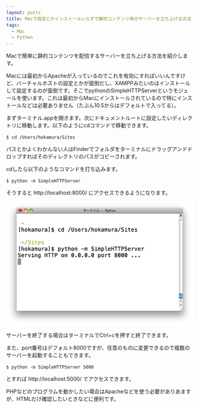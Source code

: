 ```yaml
---
layout: posts
title: Macで設定とかインストールいらずで静的コンテンツ用のサーバーを立ち上げる方法
tags: 
  - Mac
  - Python
---
```


Macで簡単に静的コンテンツを配信するサーバーを立ち上げる方法を紹介します。

Macには最初からApacheが入っているのでこれを有効にすればいいんですけど、バーチャルホストの設定とかが面倒だし、XAMPPみたいのはインストールして設定するのが面倒です。そこでpythonのSimpleHTTPServerというモジュールを使います。これは最初からMacにインストールされているので特にインストールなどは必要ありません（たぶん10.5からはデフォルトで入ってる）。

まずターミナル.appを開きます。次にドキュメントルートに設定したいディレクトリに移動します。以下のようにcdコマンドで移動できます。

    $ cd /Users/hokamura/Sites

パスとかよくわかんない人はFinderでフォルダをターミナルにドラッグアンドドロップすればそのディレクトリのパスがコピーされます。

cdしたら以下のようなコマンドを打ち込みます。

    $ python -m SimpleHTTPServer

そうすると http://localhost:8000/ にアクセスできるようになります。

![ターミナルでサーバーを立ち上げるキャプチャ](/img/posts/2010-11-08-08172406/mac_server1.png)

サーバーを終了する場合はターミナルでCtrl+cを押すと終了できます。

また、port番号はデフォルト8000ですが、任意のものに変更できるので複数のサーバーを起動することもできます。

    $ python -m SimpleHTTPServer 5000

とすれば http://localhost:5000/ でアクセスできます。

PHPなどのプログラムを動かしたい場合はApacheなどを使う必要がありあますが、HTMLだけ確認したいときなどに便利です。
